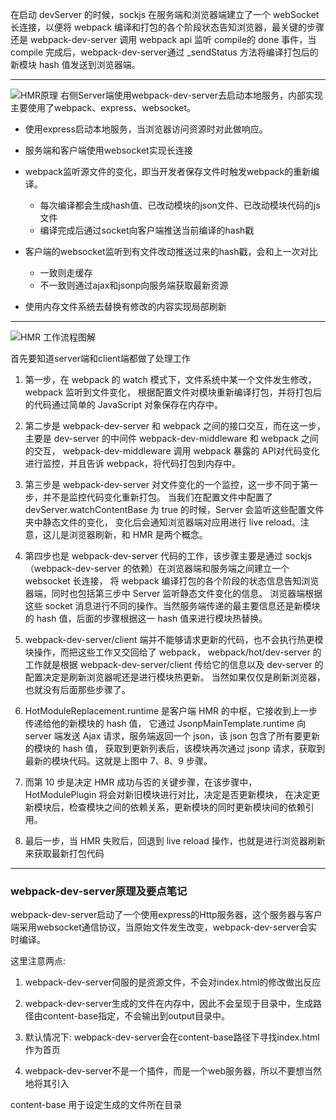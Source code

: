 在启动 devServer 的时候，sockjs 在服务端和浏览器端建立了一个 webSocket 长连接，以便将 webpack 编译和打包的各个阶段状态告知浏览器，最关键的步骤还是 webpack-dev-server 调用 webpack api 监听 compile的 done 事件，当compile 完成后，webpack-dev-server通过 _sendStatus 方法将编译打包后的新模块 hash 值发送到浏览器端。

-----------------------------------------------------------------------------------------------------------------------------------------------------

![HMR原理](https://user-gold-cdn.xitu.io/2019/9/2/16cf203824359397?w=2088&h=1430&f=jpeg&s=302980)
右侧Server端使用webpack-dev-server去启动本地服务，内部实现主要使用了webpack、express、websocket。

 - 使用express启动本地服务，当浏览器访问资源时对此做响应。
- 服务端和客户端使用websocket实现长连接
- webpack监听源文件的变化，即当开发者保存文件时触发webpack的重新编译。

  - 每次编译都会生成hash值、已改动模块的json文件、已改动模块代码的js文件
  - 编译完成后通过socket向客户端推送当前编译的hash戳
- 客户端的websocket监听到有文件改动推送过来的hash戳，会和上一次对比

  - 一致则走缓存
  - 不一致则通过ajax和jsonp向服务端获取最新资源
- 使用内存文件系统去替换有修改的内容实现局部刷新

--------------------------------------------------------------------------------------------------------------------------------------------------

![HMR 工作流程图解](https://pic1.zhimg.com/80/v2-f7139f8763b996ebfa28486e160f6378_hd.jpg)

 首先要知道server端和client端都做了处理工作

1. 第一步，在 webpack 的 watch 模式下，文件系统中某一个文件发生修改，webpack 监听到文件变化，
  根据配置文件对模块重新编译打包，并将打包后的代码通过简单的 JavaScript 对象保存在内存中。
  
2. 第二步是 webpack-dev-server 和 webpack 之间的接口交互，而在这一步，主要是 dev-server 的中间件 webpack-dev-middleware 和 webpack 之间的交互，
  webpack-dev-middleware 调用 webpack 暴露的 API对代码变化进行监控，并且告诉 webpack，将代码打包到内存中。
  
3. 第三步是 webpack-dev-server 对文件变化的一个监控，这一步不同于第一步，并不是监控代码变化重新打包。
  当我们在配置文件中配置了devServer.watchContentBase 为 true 的时候，Server 会监听这些配置文件夹中静态文件的变化，
  变化后会通知浏览器端对应用进行 live reload。注意，这儿是浏览器刷新，和 HMR 是两个概念。
  
4. 第四步也是 webpack-dev-server 代码的工作，该步骤主要是通过 sockjs（webpack-dev-server 的依赖）在浏览器端和服务端之间建立一个 websocket 长连接，
  将 webpack 编译打包的各个阶段的状态信息告知浏览器端，同时也包括第三步中 Server 监听静态文件变化的信息。
  浏览器端根据这些 socket 消息进行不同的操作。当然服务端传递的最主要信息还是新模块的 hash 值，后面的步骤根据这一 hash 值来进行模块热替换。
  
5. webpack-dev-server/client 端并不能够请求更新的代码，也不会执行热更模块操作，而把这些工作又交回给了 webpack，
   webpack/hot/dev-server 的工作就是根据 webpack-dev-server/client 传给它的信息以及 dev-server 的配置决定是刷新浏览器呢还是进行模块热更新。
   当然如果仅仅是刷新浏览器，也就没有后面那些步骤了。
   
6. HotModuleReplacement.runtime 是客户端 HMR 的中枢，它接收到上一步传递给他的新模块的 hash 值，
  它通过 JsonpMainTemplate.runtime 向 server 端发送 Ajax 请求，服务端返回一个 json，该 json 包含了所有要更新的模块的 hash 值，
  获取到更新列表后，该模块再次通过 jsonp 请求，获取到最新的模块代码。这就是上图中 7、8、9 步骤。
  
7. 而第 10 步是决定 HMR 成功与否的关键步骤，在该步骤中，HotModulePlugin 将会对新旧模块进行对比，决定是否更新模块，
  在决定更新模块后，检查模块之间的依赖关系，更新模块的同时更新模块间的依赖引用。
  
8. 最后一步，当 HMR 失败后，回退到 live reload 操作，也就是进行浏览器刷新来获取最新打包代码

-----------------------------------------------------------------------------------------------------------------------------------------
### webpack-dev-server原理及要点笔记
webpack-dev-server启动了一个使用express的Http服务器，这个服务器与客户端采用websocket通信协议，当原始文件发生改变，webpack-dev-server会实时编译。

这里注意两点:

1. webpack-dev-server伺服的是资源文件，不会对index.html的修改做出反应

2. webpack-dev-server生成的文件在内存中，因此不会呈现于目录中，生成路径由content-base指定，不会输出到output目录中。

3. 默认情况下: webpack-dev-server会在content-base路径下寻找index.html作为首页

4. webpack-dev-server不是一个插件，而是一个web服务器，所以不要想当然地将其引入

content-base 用于设定生成的文件所在目录
